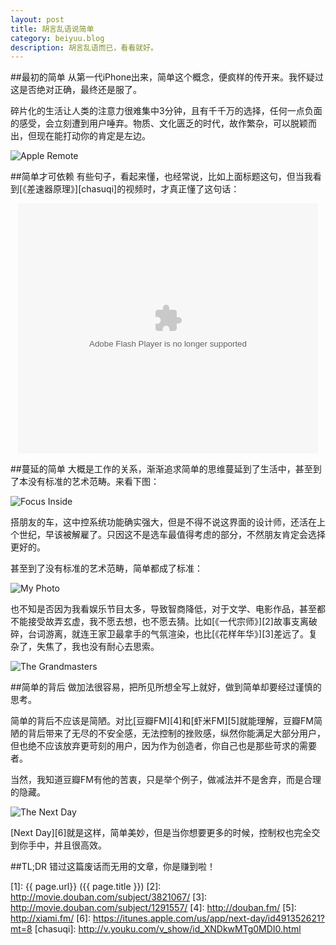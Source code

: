 ```yaml
---
layout: post
title: 胡言乱语说简单
category: beiyuu.blog
description: 胡言乱语而已，看看就好。
---
```


##最初的简单
从第一代iPhone出来，简单这个概念，便疯样的传开来。我怀疑过这是否绝对正确，最终还是服了。

碎片化的生活让人类的注意力很难集中3分钟，且有千千万的选择，任何一点负面的感受，会立刻遭到用户唾弃。物质、文化匮乏的时代，故作繁杂，可以脱颖而出，但现在能打动你的肯定是左边。

![Apple Remote](http://ww2.sinaimg.cn/bmiddle/5e0bba51gw1dyxy98zixmj.jpg)

##简单才可依赖
有些句子，看起来懂，也经常说，比如上面标题这句，但当我看到[《差速器原理》][chasuqi]的视频时，才真正懂了这句话：

<p style="text-align:center"><embed src="http://player.youku.com/player.php/sid/XNDkwMTg0MDI0/v.swf" quality="high" width="480" height="400" align="middle" allowScriptAccess="sameDomain" allowFullscreen="true" type="application/x-shockwave-flash"></embed></p>

##蔓延的简单
大概是工作的关系，渐渐追求简单的思维蔓延到了生活中，甚至到了本没有标准的艺术范畴。来看下图：

![Focus Inside](http://img1.bitautoimg.com/autoalbum/files/20120319/123/23575912395576_1844692_7.jpg)

搭朋友的车，这中控系统功能确实强大，但是不得不说这界面的设计师，还活在上个世纪，早该被解雇了。只因这不是选车最值得考虑的部分，不然朋友肯定会选择更好的。

甚至到了没有标准的艺术范畴，简单都成了标准：

![My Photo](http://ww3.sinaimg.cn/large/a74eed94jw1e0mmo1xa2kj.jpg)

也不知是否因为我看娱乐节目太多，导致智商降低，对于文学、电影作品，甚至都不能接受故弄玄虚，我不愿去想，也不愿去猜。比如[《一代宗师》][2]故事支离破碎，台词游离，就连王家卫最拿手的气氛渲染，也比[《花样年华》][3]差远了。复杂了，失焦了，我也没有耐心去思索。

![The Grandmasters](http://ww4.sinaimg.cn/bmiddle/62275834jw1e0mlp67dv4j.jpg)

##简单的背后
做加法很容易，把所见所想全写上就好，做到简单却要经过谨慎的思考。

简单的背后不应该是简陋。对比[豆瓣FM][4]和[虾米FM][5]就能理解，豆瓣FM简陋的背后带来了无尽的不安全感，无法控制的挫败感，纵然你能满足大部分用户，但也绝不应该放弃更苛刻的用户，因为作为创造者，你自己也是那些苛求的需要者。

当然，我知道豆瓣FM有他的苦衷，只是举个例子，做减法并不是舍弃，而是合理的隐藏。

![The Next Day](http://ww1.sinaimg.cn/large/a74ecc4cjw1e0mnhp3ijtj.jpg)

[Next Day][6]就是这样，简单美妙，但是当你想要更多的时候，控制权也完全交到你手中，并且很高效。

##TL;DR
错过这篇废话而无用的文章，你是赚到啦！




[BeiYuu]:    http://beiyuu.com  "BeiYuu"
[1]:    {{ page.url}}  ({{ page.title }})
[2]: http://movie.douban.com/subject/3821067/
[3]: http://movie.douban.com/subject/1291557/
[4]: http://douban.fm/
[5]: http://xiami.fm/
[6]: https://itunes.apple.com/us/app/next-day/id491352621?mt=8
[chasuqi]: http://v.youku.com/v_show/id_XNDkwMTg0MDI0.html

